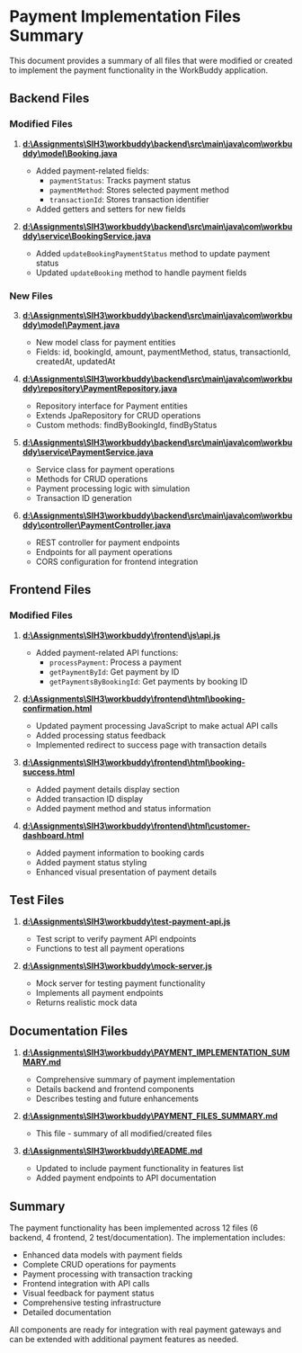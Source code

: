 # Payment Implementation Files Summary

This document provides a summary of all files that were modified or created to implement the payment functionality in the WorkBuddy application.

## Backend Files

### Modified Files

1. **[d:\Assignments\SIH3\workbuddy\backend\src\main\java\com\workbuddy\model\Booking.java](file:///d%3A/Assignments/SIH3/workbuddy/backend/src/main/java/com/workbuddy/model/Booking.java)**
   - Added payment-related fields:
     - `paymentStatus`: Tracks payment status
     - `paymentMethod`: Stores selected payment method
     - `transactionId`: Stores transaction identifier
   - Added getters and setters for new fields

2. **[d:\Assignments\SIH3\workbuddy\backend\src\main\java\com\workbuddy\service\BookingService.java](file:///d%3A/Assignments/SIH3/workbuddy/backend/src/main/java/com/workbuddy/service/BookingService.java)**
   - Added `updateBookingPaymentStatus` method to update payment status
   - Updated `updateBooking` method to handle payment fields

### New Files

3. **[d:\Assignments\SIH3\workbuddy\backend\src\main\java\com\workbuddy\model\Payment.java](file:///d%3A/Assignments/SIH3/workbuddy/backend/src/main/java/com/workbuddy/model/Payment.java)**
   - New model class for payment entities
   - Fields: id, bookingId, amount, paymentMethod, status, transactionId, createdAt, updatedAt

4. **[d:\Assignments\SIH3\workbuddy\backend\src\main\java\com\workbuddy\repository\PaymentRepository.java](file:///d%3A/Assignments/SIH3/workbuddy/backend/src/main/java/com/workbuddy/repository/PaymentRepository.java)**
   - Repository interface for Payment entities
   - Extends JpaRepository for CRUD operations
   - Custom methods: findByBookingId, findByStatus

5. **[d:\Assignments\SIH3\workbuddy\backend\src\main\java\com\workbuddy\service\PaymentService.java](file:///d%3A/Assignments/SIH3/workbuddy/backend/src/main/java/com/workbuddy/service/PaymentService.java)**
   - Service class for payment operations
   - Methods for CRUD operations
   - Payment processing logic with simulation
   - Transaction ID generation

6. **[d:\Assignments\SIH3\workbuddy\backend\src\main\java\com\workbuddy\controller\PaymentController.java](file:///d%3A/Assignments/SIH3/workbuddy/backend/src/main/java/com/workbuddy/controller/PaymentController.java)**
   - REST controller for payment endpoints
   - Endpoints for all payment operations
   - CORS configuration for frontend integration

## Frontend Files

### Modified Files

1. **[d:\Assignments\SIH3\workbuddy\frontend\js\api.js](file:///d%3A/Assignments/SIH3/workbuddy/frontend/js/api.js)**
   - Added payment-related API functions:
     - `processPayment`: Process a payment
     - `getPaymentById`: Get payment by ID
     - `getPaymentsByBookingId`: Get payments by booking ID

2. **[d:\Assignments\SIH3\workbuddy\frontend\html\booking-confirmation.html](file:///d%3A/Assignments/SIH3/workbuddy/frontend/html/booking-confirmation.html)**
   - Updated payment processing JavaScript to make actual API calls
   - Added processing status feedback
   - Implemented redirect to success page with transaction details

3. **[d:\Assignments\SIH3\workbuddy\frontend\html\booking-success.html](file:///d%3A/Assignments/SIH3/workbuddy/frontend/html/booking-success.html)**
   - Added payment details display section
   - Added transaction ID display
   - Added payment method and status information

4. **[d:\Assignments\SIH3\workbuddy\frontend\html\customer-dashboard.html](file:///d%3A/Assignments/SIH3/workbuddy/frontend/html/customer-dashboard.html)**
   - Added payment information to booking cards
   - Added payment status styling
   - Enhanced visual presentation of payment details

## Test Files

1. **[d:\Assignments\SIH3\workbuddy\test-payment-api.js](file:///d%3A/Assignments/SIH3/workbuddy/test-payment-api.js)**
   - Test script to verify payment API endpoints
   - Functions to test all payment operations

2. **[d:\Assignments\SIH3\workbuddy\mock-server.js](file:///d%3A/Assignments/SIH3/workbuddy/mock-server.js)**
   - Mock server for testing payment functionality
   - Implements all payment endpoints
   - Returns realistic mock data

## Documentation Files

1. **[d:\Assignments\SIH3\workbuddy\PAYMENT_IMPLEMENTATION_SUMMARY.md](file:///d%3A/Assignments/SIH3/workbuddy/PAYMENT_IMPLEMENTATION_SUMMARY.md)**
   - Comprehensive summary of payment implementation
   - Details backend and frontend components
   - Describes testing and future enhancements

2. **[d:\Assignments\SIH3\workbuddy\PAYMENT_FILES_SUMMARY.md](file:///d%3A/Assignments/SIH3/workbuddy/PAYMENT_FILES_SUMMARY.md)**
   - This file - summary of all modified/created files

3. **[d:\Assignments\SIH3\workbuddy\README.md](file:///d%3A/Assignments/SIH3/workbuddy/README.md)**
   - Updated to include payment functionality in features list
   - Added payment endpoints to API documentation

## Summary

The payment functionality has been implemented across 12 files (6 backend, 4 frontend, 2 test/documentation). The implementation includes:

- Enhanced data models with payment fields
- Complete CRUD operations for payments
- Payment processing with transaction tracking
- Frontend integration with API calls
- Visual feedback for payment status
- Comprehensive testing infrastructure
- Detailed documentation

All components are ready for integration with real payment gateways and can be extended with additional payment features as needed.